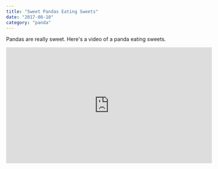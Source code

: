 ```yaml
---
title: "Sweet Pandas Eating Sweets"
date: "2017-08-10"
category: "panda"
---
```


Pandas are really sweet.
Here's a video of a panda eating sweets.

<iframe width="560" height="315" src="https://www.youtube.com/embed/4n0xNbfJLR8" frameborder="0" allowfullscreen></iframe>
